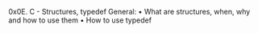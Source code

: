 0x0E. C - Structures, typedef
General:
    • What are structures, when, why and how to use them
    • How to use typedef
